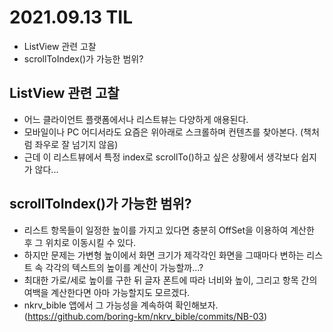 # 2021.09.13 TIL

- ListView 관련 고찰
- scrollToIndex()가 가능한 범위?

## ListView 관련 고찰
- 어느 클라이언트 플랫폼에서나 리스트뷰는 다양하게 애용된다.
- 모바일이나 PC 어디서라도 요즘은 위아래로 스크롤하며 컨텐츠를 찾아본다. (책처럼 좌우로 잘 넘기지 않음)
- 근데 이 리스트뷰에서 특정 index로 scrollTo()하고 싶은 상황에서 생각보다 쉽지가 않다...

## scrollToIndex()가 가능한 범위?
- 리스트 항목들이 일정한 높이를 가지고 있다면 충분히 OffSet을 이용하여 계산한 후 그 위치로 이동시킬 수 있다.
- 하지만 문제는 가변형 높이에서 화면 크기가 제각각인 화면을 그때마다 변하는 리스트 속 각각의 텍스트의 높이를 계산이 가능할까...?
- 최대한 가로/세로 높이를 구한 뒤 글자 폰트에 따라 너비와 높이, 그리고 항목 간의 여백을 계산한다면 아마 가능할지도 모르겠다.
- nkrv_bible 앱에서 그 가능성을 계속하여 확인해보자. (https://github.com/boring-km/nkrv_bible/commits/NB-03)